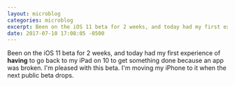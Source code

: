 ```yaml
---
layout: microblog
categories: microblog
excerpt: Been on the iOS 11 beta for 2 weeks, and today had my first experience of **having** to go back to my iPad on 10 to get something done because an app was broken. I'm pleased with this beta. I'm moving my iPhone to it when the next public beta drops.
date: 2017-07-10 17:08:05 -0500
---
```


Been on the iOS 11 beta for 2 weeks, and today had my first experience of **having** to go back to my iPad on 10 to get something done because an app was broken. I'm pleased with this beta. I'm moving my iPhone to it when the next public beta drops.